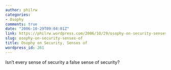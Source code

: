 ```yaml
---
author: philrw
categories:
- Osophy
comments: true
date: "2006-10-29T09:04:01Z"
link: https://philrw.wordpress.com/2006/10/29/osophy-on-security-senses-of/
slug: osophy-on-security-senses-of
title: Osophy on Security, Senses of
wordpress_id: 261
---
```


Isn’t every sense of security a false sense of security?
